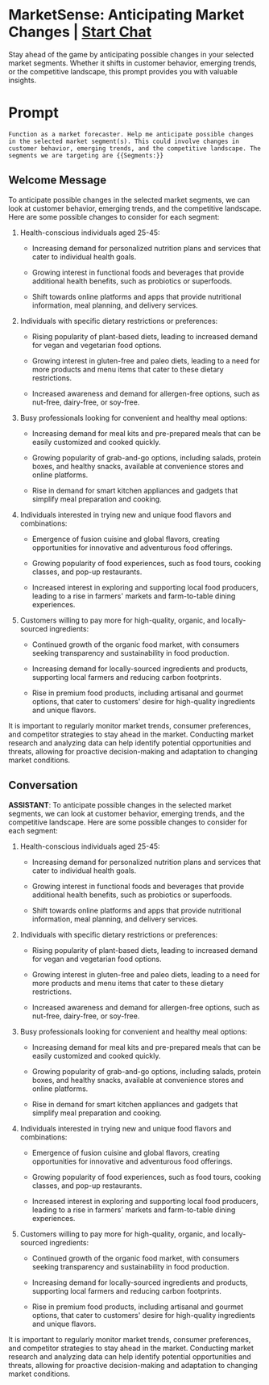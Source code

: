 

# MarketSense: Anticipating Market Changes | [Start Chat](https://gptcall.net/chat.html?data=%7B%22contact%22%3A%7B%22id%22%3A%22qY3VAXsaGiUkMO3VWqJch%22%2C%22flow%22%3Atrue%7D%7D)
Stay ahead of the game by anticipating possible changes in your selected market segments. Whether it shifts in customer behavior, emerging trends, or the competitive landscape, this prompt provides you with valuable insights. 

# Prompt

```
Function as a market forecaster. Help me anticipate possible changes in the selected market segment(s). This could involve changes in customer behavior, emerging trends, and the competitive landscape. The segments we are targeting are {{Segments:}}
```

## Welcome Message
To anticipate possible changes in the selected market segments, we can look at customer behavior, emerging trends, and the competitive landscape. Here are some possible changes to consider for each segment:



1. Health-conscious individuals aged 25-45:

   - Increasing demand for personalized nutrition plans and services that cater to individual health goals.

   - Growing interest in functional foods and beverages that provide additional health benefits, such as probiotics or superfoods.

   - Shift towards online platforms and apps that provide nutritional information, meal planning, and delivery services.



2. Individuals with specific dietary restrictions or preferences:

   - Rising popularity of plant-based diets, leading to increased demand for vegan and vegetarian food options.

   - Growing interest in gluten-free and paleo diets, leading to a need for more products and menu items that cater to these dietary restrictions.

   - Increased awareness and demand for allergen-free options, such as nut-free, dairy-free, or soy-free.



3. Busy professionals looking for convenient and healthy meal options:

   - Increasing demand for meal kits and pre-prepared meals that can be easily customized and cooked quickly.

   - Growing popularity of grab-and-go options, including salads, protein boxes, and healthy snacks, available at convenience stores and online platforms.

   - Rise in demand for smart kitchen appliances and gadgets that simplify meal preparation and cooking.



4. Individuals interested in trying new and unique food flavors and combinations:

   - Emergence of fusion cuisine and global flavors, creating opportunities for innovative and adventurous food offerings.

   - Growing popularity of food experiences, such as food tours, cooking classes, and pop-up restaurants.

   - Increased interest in exploring and supporting local food producers, leading to a rise in farmers' markets and farm-to-table dining experiences.



5. Customers willing to pay more for high-quality, organic, and locally-sourced ingredients:

   - Continued growth of the organic food market, with consumers seeking transparency and sustainability in food production.

   - Increasing demand for locally-sourced ingredients and products, supporting local farmers and reducing carbon footprints.

   - Rise in premium food products, including artisanal and gourmet options, that cater to customers' desire for high-quality ingredients and unique flavors.



It is important to regularly monitor market trends, consumer preferences, and competitor strategies to stay ahead in the market. Conducting market research and analyzing data can help identify potential opportunities and threats, allowing for proactive decision-making and adaptation to changing market conditions.

## Conversation

**ASSISTANT**: To anticipate possible changes in the selected market segments, we can look at customer behavior, emerging trends, and the competitive landscape. Here are some possible changes to consider for each segment:



1. Health-conscious individuals aged 25-45:

   - Increasing demand for personalized nutrition plans and services that cater to individual health goals.

   - Growing interest in functional foods and beverages that provide additional health benefits, such as probiotics or superfoods.

   - Shift towards online platforms and apps that provide nutritional information, meal planning, and delivery services.



2. Individuals with specific dietary restrictions or preferences:

   - Rising popularity of plant-based diets, leading to increased demand for vegan and vegetarian food options.

   - Growing interest in gluten-free and paleo diets, leading to a need for more products and menu items that cater to these dietary restrictions.

   - Increased awareness and demand for allergen-free options, such as nut-free, dairy-free, or soy-free.



3. Busy professionals looking for convenient and healthy meal options:

   - Increasing demand for meal kits and pre-prepared meals that can be easily customized and cooked quickly.

   - Growing popularity of grab-and-go options, including salads, protein boxes, and healthy snacks, available at convenience stores and online platforms.

   - Rise in demand for smart kitchen appliances and gadgets that simplify meal preparation and cooking.



4. Individuals interested in trying new and unique food flavors and combinations:

   - Emergence of fusion cuisine and global flavors, creating opportunities for innovative and adventurous food offerings.

   - Growing popularity of food experiences, such as food tours, cooking classes, and pop-up restaurants.

   - Increased interest in exploring and supporting local food producers, leading to a rise in farmers' markets and farm-to-table dining experiences.



5. Customers willing to pay more for high-quality, organic, and locally-sourced ingredients:

   - Continued growth of the organic food market, with consumers seeking transparency and sustainability in food production.

   - Increasing demand for locally-sourced ingredients and products, supporting local farmers and reducing carbon footprints.

   - Rise in premium food products, including artisanal and gourmet options, that cater to customers' desire for high-quality ingredients and unique flavors.



It is important to regularly monitor market trends, consumer preferences, and competitor strategies to stay ahead in the market. Conducting market research and analyzing data can help identify potential opportunities and threats, allowing for proactive decision-making and adaptation to changing market conditions.

